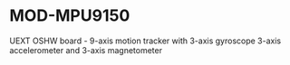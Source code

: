 # MOD-MPU9150
UEXT OSHW board - 9-axis motion tracker with 3-axis gyroscope 3-axis accelerometer and 3-axis magnetometer
